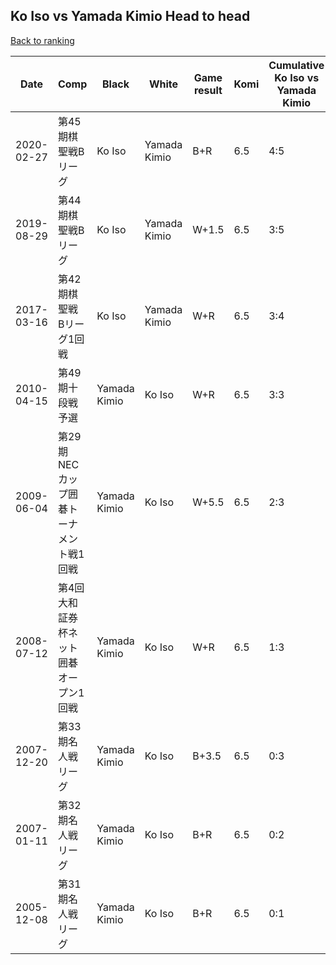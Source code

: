 ## Ko Iso vs Yamada Kimio Head to head

[Back to ranking](../../index.md)




| **Date** | **Comp** | **Black** | **White** | **Game result** | **Komi** | **Cumulative Ko Iso vs Yamada Kimio** | **Ko Iso streak** | **Yamada Kimio streak** | 
| --- | --- | --- | --- | --- | --- | --- | --- | --- |
| 2020-02-27 | 第45期棋聖戦Bリーグ | Ko Iso | Yamada Kimio | B+R | 6.5 | 4:5 | 1 | 0 | 
| 2019-08-29 | 第44期棋聖戦Bリーグ | Ko Iso | Yamada Kimio | W+1.5 | 6.5 | 3:5 | 0 | 2 | 
| 2017-03-16 | 第42期棋聖戦　Bリーグ1回戦 | Ko Iso | Yamada Kimio | W+R | 6.5 | 3:4 | 0 | 1 | 
| 2010-04-15 | 第49期十段戦予選 | Yamada Kimio | Ko Iso | W+R | 6.5 | 3:3 | 3 | 0 | 
| 2009-06-04 | 第29期NECカップ囲碁トーナメント戦1回戦 | Yamada Kimio | Ko Iso | W+5.5 | 6.5 | 2:3 | 2 | 0 | 
| 2008-07-12 | 第4回大和証券杯ネット囲碁オープン1回戦 | Yamada Kimio | Ko Iso | W+R | 6.5 | 1:3 | 1 | 0 | 
| 2007-12-20 | 第33期名人戦リーグ | Yamada Kimio | Ko Iso | B+3.5 | 6.5 | 0:3 | 0 | 3 | 
| 2007-01-11 | 第32期名人戦リーグ | Yamada Kimio | Ko Iso | B+R | 6.5 | 0:2 | 0 | 2 | 
| 2005-12-08 | 第31期名人戦リーグ | Yamada Kimio | Ko Iso | B+R | 6.5 | 0:1 | 0 | 1 |




